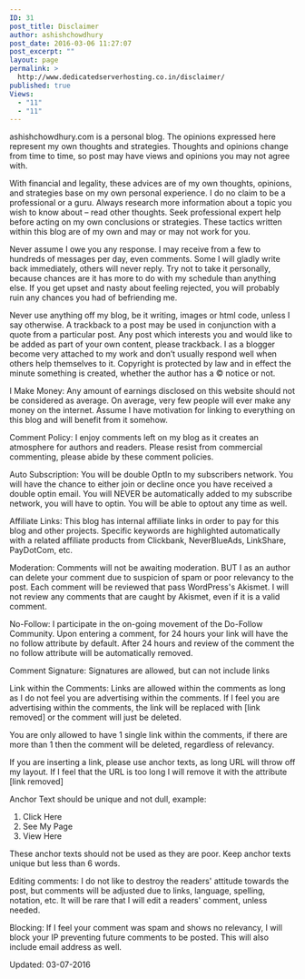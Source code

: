 ```yaml
---
ID: 31
post_title: Disclaimer
author: ashishchowdhury
post_date: 2016-03-06 11:27:07
post_excerpt: ""
layout: page
permalink: >
  http://www.dedicatedserverhosting.co.in/disclaimer/
published: true
Views:
  - "11"
  - "11"
---
```

<p class="western">ashishchowdhury.com is a personal blog. The opinions expressed here represent my own thoughts and strategies. Thoughts and opinions change from time to time, so post may have views and opinions you may not agree with.</p>
<p class="western">With financial and legality, these advices are of my own thoughts, opinions, and strategies base on my own personal experience. I do no claim to be a professional or a guru. Always research more information about a topic you wish to know about – read other thoughts. Seek professional expert help before acting on my own conclusions or strategies. These tactics written within this blog are of my own and may or may not work for you.</p>
<p class="western">Never assume I owe you any response. I may receive from a few to hundreds of messages per day, even comments. Some I will gladly write back immediately, others will never reply. Try not to take it personally, because chances are it has more to do with my schedule than anything else. If you get upset and nasty about feeling rejected, you will probably ruin any chances you had of befriending me.</p>
<p class="western">Never use anything off my blog, be it writing, images or html code, unless I say otherwise. A trackback to a post may be used in conjunction with a quote from a particular post. Any post which interests you and would like to be added as part of your own content, please trackback. I as a blogger become very attached to my work and don’t usually respond well when others help themselves to it. Copyright is protected by law and in effect the minute something is created, whether the author has a © notice or not.</p>
<p class="western">I Make Money: Any amount of earnings disclosed on this website should not be considered as average. On average, very few people will ever make any money on the internet. Assume I have motivation for linking to everything on this blog and will benefit from it somehow.</p>
<p class="western">Comment Policy: I enjoy comments left on my blog as it creates an atmosphere for authors and readers. Please resist from commercial commenting, please abide by these comment policies.</p>
<p class="western">Auto Subscription: You will be double OptIn to my subscribers network. You will have the chance to either join or decline once you have received a double optin email. You will NEVER be automatically added to my subscribe network, you will have to optin. You will be able to optout any time as well.</p>
<p class="western">Affiliate Links: This blog has internal affiliate links in order to pay for this blog and other projects. Specific keywords are highlighted automatically with a related affiliate products from Clickbank, NeverBlueAds, LinkShare, PayDotCom, etc.</p>
<p class="western">Moderation: Comments will not be awaiting moderation. BUT I as an author can delete your comment due to suspicion of spam or poor relevancy to the post. Each comment will be reviewed that pass WordPress's Akismet. I will not review any comments that are caught by Akismet, even if it is a valid comment.</p>
<p class="western">No-Follow: I participate in the on-going movement of the Do-Follow Community. Upon entering a comment, for 24 hours your link will have the no follow attribute by default. After 24 hours and review of the comment the no follow attribute will be automatically removed.</p>
<p class="western">Comment Signature: Signatures are allowed, but can not include links</p>
<p class="western">Link within the Comments: Links are allowed within the comments as long as I do not feel you are advertising within the comments. If I feel you are advertising within the comments, the link will be replaced with [link removed] or the comment will just be deleted.</p>
<p class="western">You are only allowed to have 1 single link within the comments, if there are more than 1 then the comment will be deleted, regardless of relevancy.</p>
<p class="western">If you are inserting a link, please use anchor texts, as long URL will throw off my layout. If I feel that the URL is too long I will remove it with the attribute [link removed]</p>
<p class="western">Anchor Text should be unique and not dull, example:</p>

<ol>
	<li>Click Here</li>
	<li>See My Page</li>
	<li>View Here</li>
</ol>
These anchor texts should not be used as they are poor. Keep anchor texts unique but less than 6 words.
<p class="western">Editing comments: I do not like to destroy the readers' attitude towards the post, but comments will be adjusted due to links, language, spelling, notation, etc. It will be rare that I will edit a readers' comment, unless needed.</p>
<p class="western">Blocking: If I feel your comment was spam and shows no relevancy, I will block your IP preventing future comments to be posted. This will also include email address as well.</p>
<p class="western">Updated: 03-07-2016</p>